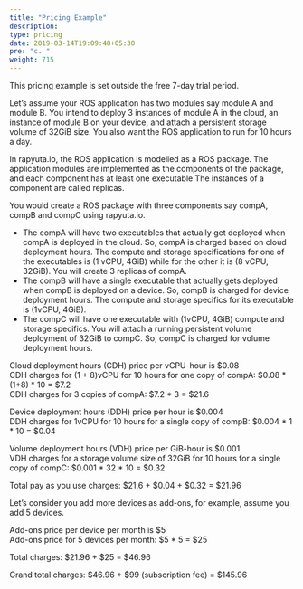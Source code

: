 ```yaml
---
title: "Pricing Example"
description:
type: pricing
date: 2019-03-14T19:09:48+05:30
pre: "c. "
weight: 715
---
```

This pricing example is set outside the free 7-day trial period.

Let’s assume your ROS application has two modules say module A and module B. You intend to deploy 3 instances of module A in the cloud, an instance of module B on your device, and attach a persistent storage volume of 32GiB size. You also want the ROS application to run for 10 hours a day.

In rapyuta.io, the ROS application is modelled as a ROS package. The
application modules are implemented as the components of the package,
and each component has at least one executable
The instances of a component are called replicas.

You would create a ROS package with three components say compA, compB and compC using rapyuta.io.

* The compA will have two executables that actually get deployed when compA is deployed in the cloud. So, compA is charged based on cloud deployment hours. The compute and storage specifications for one of the executables is (1 vCPU, 4GiB) while for the other it is (8 vCPU, 32GiB). You will create 3 replicas of compA.
* The compB will have a single executable that actually gets deployed when compB is deployed on a device. So, compB is charged for device deployment hours. The compute and storage specifics for its executable is (1vCPU, 4GiB).
* The compC will have one executable with (1vCPU, 4GiB) compute and storage specifics. You will attach a running persistent volume deployment of 32GiB to compC. So, compC is charged for volume deployment hours.

Cloud deployment hours (CDH) price per vCPU-hour is $0.08<br>
CDH charges for (1 + 8)vCPU for 10 hours for one copy of compA: $0.08 * (1+8) * 10 = $7.2<br>
CDH charges for 3 copies of compA: $7.2 * 3 = $21.6

Device deployment hours (DDH) price per hour is $0.004<br>
DDH charges for 1vCPU for 10 hours for a single copy of compB: $0.004 * 1 * 10 = $0.04

Volume deployment hours (VDH) price per GiB-hour is $0.001<br>
VDH charges for a storage volume size of 32GiB for 10 hours for a single copy of compC: $0.001 * 32 * 10 = $0.32

Total pay as you use charges: $21.6 + $0.04 + $0.32 = $21.96

Let’s consider you add more devices as add-ons, for example, assume you add 5 devices.

Add-ons price per device per month is $5<br>
Add-ons price for 5 devices per month: $5 * 5 = $25

Total charges: $21.96 + $25 = $46.96

Grand total charges: $46.96 + $99 (subscription fee) = $145.96